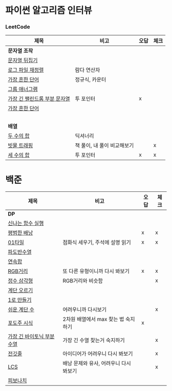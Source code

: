 # 파이썬 알고리즘 인터뷰

### LeetCode
| 제목        | 비고       |오답|체크|
|-----------|----------|---|---|
| **문자열 조작**||||
| [문자열 뒤집기](./문자열_조작/344-Reverse_String.py)   |          |   |   |
| [로그 파일 재정렬](./문자열_조작/937-Reorder_Data_in_Log_Files.py) | 람다 연산자   |   |   |
| [가장 흔한 단어](./문자열_조작/819-Most_Common_Word.py)  | 정규식, 카운터 |   |   |
| [그룹 애너그램](./문자열_조작/49-Group-Anagrams.py)  | |   |   |
| [가장 긴 팰린드롬 부분 문자열](./문자열_조작/5-Longest-Palindromic-Substring.py)  | 투 포인터 | x |   |
| [가장 흔한 단어](./문자열_조작/819-Most_Common_Word.py)  |  |   |   |
| <br> | | | |
| **배열** ||||
| [두 수의 합](./배열/1-Two-Sum.py)  | 딕셔너리 |   |   |
| [빗물 트래핑](./배열/42-Trapping-Rain-Water.py)  | 책 풀이, 내 풀이 비교해보기 |   | x |
| [세 수의 합](./배열/15-3Sum.py)  | 투 포인터 | x | x |


# 백준
| 제목                                           | 비고                     | 오답 | 체크 |
|----------------------------------------------|------------------------|----|--|
| **DP**                                       |                        |    |  |
| [신나는 함수 실행](BOJ/DP/9184-신나는함수실행.py)           |                        |    |  |
| [평범한 배낭](BOJ/DP/12865-평범한배낭.py)               |                        | x  | x |
| [01타일](BOJ/DP/1904-01타일.py)                   | 점화식 세우기, 주석에 설명 읽기     | x  | x |
| [파도반수열](BOJ/DP/9461-파도반수열.py)                 |                        |    |  |
| [연속합](BOJ/DP/1912-연속합.py)                     |                        |    |  |
| [RGB거리](BOJ/DP/1149-RGB거리.py)                 | 또 다른 유형이니까 다시 봐보기      | x  | x |
| [정수 삼각형](BOJ/DP/1932-정수삼각형.py)                | RGB거리와 비슷함             |    | x |
| [계단 오르기](BOJ/DP/2579-계단오르기.py)                |                        |    |  |
| [1로 만들기](BOJ/DP/1463-1로만들기.py)                |                        |    |  |
| [쉬운 계단 수](BOJ/DP/10844-쉬운계단수.py)              | 어려우니까 다시보기             |    | x |
| [포도주 시식](BOJ/DP/2156-포도주시식.py)                | 2차원 배열에서 max 찾는 법 숙지하기 | x  |  |
| [가장 긴 바이토닉 부분수열](BOJ/DP/11054-가장긴바이토닉부분수열.py) | 가장 긴 수열 찾는거 숙지하기       |    | x |
| [전깃줄](BOJ/DP/2565-전깃줄.py)                     | 아이디어가 어려우니 다시 봐보기      |    | x |
| [LCS](BOJ/DP/9251-LCS.py)                     | 배낭 문제와 유사, 어려우니 다시 봐보기 |    | x |
| [피보나치](BOJ/DP/24416-피보나치.py)                  | |    |  |